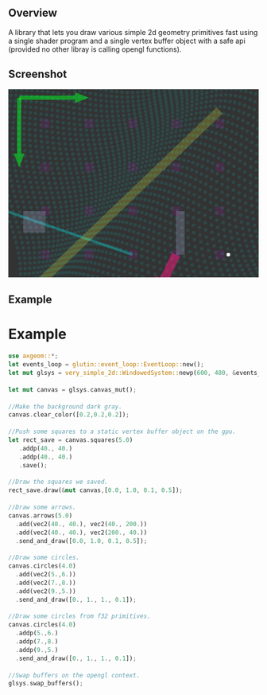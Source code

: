 ## Overview

A library that lets you draw various simple 2d geometry primitives fast using a single
shader program and a single vertex buffer object with a safe api (provided no other libray
is calling opengl functions).

## Screenshot

<img src="./assets/screenshot.gif" alt="screenshot">


## Example

# Example

```rust
use axgeom::*;
let events_loop = glutin::event_loop::EventLoop::new();
let mut glsys = very_simple_2d::WindowedSystem::newp(600, 480, &events_loop,"test window");

let mut canvas = glsys.canvas_mut();

//Make the background dark gray.
canvas.clear_color([0.2,0.2,0.2]);

//Push some squares to a static vertex buffer object on the gpu.
let rect_save = canvas.squares(5.0)
   .addp(40., 40.)
   .addp(40., 40.)
   .save();

//Draw the squares we saved.
rect_save.draw(&mut canvas,[0.0, 1.0, 0.1, 0.5]);

//Draw some arrows.
canvas.arrows(5.0)
  .add(vec2(40., 40.), vec2(40., 200.))
  .add(vec2(40., 40.), vec2(200., 40.))
  .send_and_draw([0.0, 1.0, 0.1, 0.5]);

//Draw some circles.
canvas.circles(4.0)
  .add(vec2(5.,6.))
  .add(vec2(7.,8.))
  .add(vec2(9.,5.))
  .send_and_draw([0., 1., 1., 0.1]);

//Draw some circles from f32 primitives.
canvas.circles(4.0)
  .addp(5.,6.)
  .addp(7.,8.)
  .addp(9.,5.)
  .send_and_draw([0., 1., 1., 0.1]);

//Swap buffers on the opengl context.
glsys.swap_buffers();
```